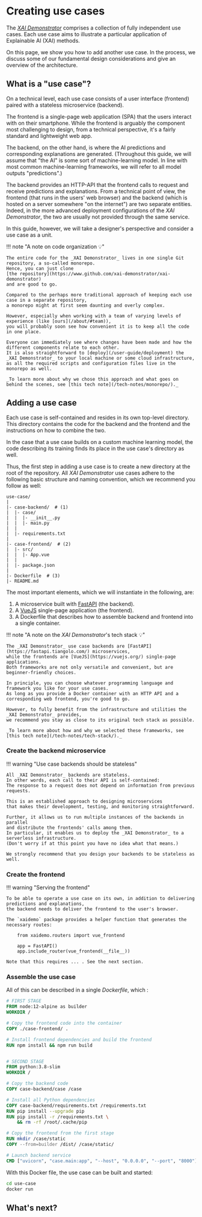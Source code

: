 # Creating use cases

The [_XAI Demonstrator_](https://xai-demonstrator.github.io/) comprises a collection of fully independent use cases.
Each use case aims to illustrate a particular application of Explainable AI (XAI) methods.

On this page, we show you how to add another use case.
In the process, we discuss some of our fundamental design considerations and give an overview of the architecture. 

## What is a "use case"?

On a technical level, each use case consists of a user interface (frontend) paired with a stateless microservice (backend).

The frontend is a single-page web application (SPA) that the users interact with on their smartphone.
While the frontend is arguably the component most challenging to design, from a technical perspective, it's a fairly standard and lightweight web app.

The backend, on the other hand, is where the AI predictions and corresponding explanations are generated.
(Throughout this guide, we will assume that "the AI" is some sort of machine-learning model. 
In line with most common machine-learning frameworks, we will refer to all model outputs "predictions".)

The backend provides an HTTP-API that the frontend calls to request and receive predictions and explanations.
From a technical point of view, the frontend (that runs in the users' web browser) and the backend (which is hosted on a server somewhere "on the internet") are two separate entities.
Indeed, in the more advanced deployment configurations of the _XAI Demonstrator_, the two are usually not provided through the same service.

In this guide, however, we will take a designer's perspective and consider a use case as a unit.

!!! note "A note on code organization 💡"
 
    The entire code for the _XAI Demonstrator_ lives in one single Git repository, a so-called monorepo.
    Hence, you can just clone
    [the repository](https://www.github.com/xai-demonstrator/xai-demonstrator)
    and are good to go.
    
    Compared to the perhaps more traditional approach of keeping each use case in a separate repository, 
    a monorepo might at first seem daunting and overly complex.

    However, especially when working with a team of varying levels of experience (like [ours](/about/#team)),
    you will probably soon see how convenient it is to keep all the code in one place.

    Everyone can immediately see where changes have been made and how the different components relate to each other.
    It is also straightforward to [deploy](/user-guide/deployment) the _XAI Demonstrator_ to your local machine or some cloud infrastructure,
    as all the required scripts and configuration files live in the monorepo as well.

    _To learn more about why we chose this approach and what goes on behind the scenes, see [this tech note](/tech-notes/monorepo/)._

## Adding a use case

Each use case is self-contained and resides in its own top-level directory.
This directory contains the code for the backend and the frontend and the instructions on how to combine the two.

In the case that a use case builds on a custom machine learning model,
the code describing its training finds its place in the use case's directory as well.

Thus, the first step in adding a use case is to create a new directory at the root of the repository.
All _XAI Demonstrator_ use cases adhere to the following basic structure and naming convention,
which we recommend you follow as well:
```
use-case/
|
|- case-backend/  # (1)
|  |- case/
|  |  |- __init__.py
|  |  |- main.py
|  |
|  |- requirements.txt
|      
|- case-frontend/  # (2)
|  |- src/
|  |  |- App.vue
|  |
|  |- package.json
|     
|- Dockerfile  # (3)
|- README.md 
```
The most important elements, which we will instantiate in the following, are:
1. A microservice built with [FastAPI](https://fastapi.tiangolo.com/) (the backend).
2. A [VueJS](https://vuejs.org/) single-page application (the frontend).
3. A Dockerfile that describes how to assemble backend and frontend into a single container.

!!! note "A note on the _XAI Demonstrator_'s tech stack 💡"

    The _XAI Demonstrator_ use case backends are [FastAPI](https://fastapi.tiangolo.com/) microservices,
    while the frontends are [VueJS](https://vuejs.org/) single-page applications.
    Both frameworks are not only versatile and convenient, but are beginner-friendly choices.
    
    In principle, you can choose whatever programming language and framework you like for your use cases.
    As long as you provide a Docker container with an HTTP API and a corresponding web frontend, you're good to go.
     
    However, to fully benefit from the infrastructure and utilities the _XAI Demonstrator_ provides,
    we recommend you stay as close to its original tech stack as possible.

    _To learn more about how and why we selected these frameworks, see [this tech note](/tech-notes/tech-stack/)._

### Create the backend microservice

<!--
We use [FastAPI](https://fastapi.tiangolo.com/).

```bash
cd case-backend/
uvicorn case.main:app
```

You can access it at http://localhost:8000. -->

!!! warning "Use case backends should be stateless"
     
    All _XAI Demonstrator_ backends are stateless.
    In other words, each call to their API is self-contained:
    The response to a request does not depend on information from previous requests.

    This is an established approach to designing microservices
    that makes their development, testing, and monitoring straightforward.
    
    Further, it allows us to run multiple instances of the backends in parallel 
    and distribute the frontends' calls among them.
    In particular, it enables us to deploy the _XAI Demonstrator_ to a serverless infrastructure.
    (Don't worry if at this point you have no idea what that means.)
    
    We strongly recommend that you design your backends to be stateless as well.

### Create the frontend

<!-- We use [VueJS](https://vuejs.org/). Generally with Mint-UI components. 

```bash
cd use-case
vue-cli case-frontend
```

This generates the basic structure.
You can immediately test that everything was set up correctly:
```bash
cd case-frontend/
npm run
```
You can access it at http://localhost:8080. -->

!!! warning "Serving the frontend"
    
    To be able to operate a use case on its own, in addition to delivering predictions and explanations,
    the backend needs to deliver the frontend to the user's browser.
    
    The `xaidemo` package provides a helper function that generates the necessary routes:
     
        from xaidemo.routers import vue_frontend
        
        app = FastAPI()
        app.include_router(vue_frontend(__file__))

    Note that this requires ... . See the next section.

### Assemble the use case

All of this can be described in a single _Dockerfile_, which :

```dockerfile
# FIRST STAGE
FROM node:12-alpine as builder
WORKDIR /

# Copy the frontend code into the container
COPY ./case-frontend/ .

# Install frontend dependencies and build the frontend
RUN npm install && npm run build


# SECOND STAGE
FROM python:3.8-slim
WORKDIR /

# Copy the backend code
COPY case-backend/case /case

# Install all Python dependencies
COPY case-backend/requirements.txt /requirements.txt
RUN pip install --upgrade pip
RUN pip install -r /requirements.txt \
    && rm -rf /root/.cache/pip

# Copy the frontend from the first stage
RUN mkdir /case/static
COPY --from=builder /dist/ /case/static/

# Launch backend service
CMD ["uvicorn", "case.main:app", "--host", "0.0.0.0", "--port", "8000"]
```

With this Docker file, the use case can be built and started:
```bash
cd use-case
docker run
```

## What's next?
